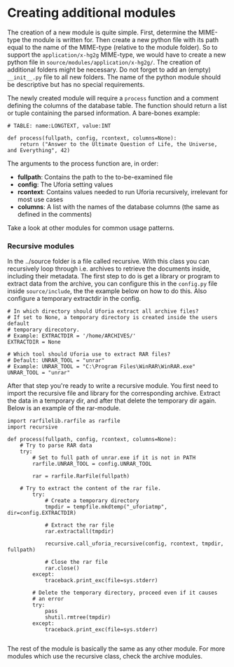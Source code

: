 Creating additional modules
==========================
The creation of a new module is quite simple. First, determine the MIME-type the module is written for. Then create a new python file with its path equal to the name of the MIME-type (relative to the module folder). So to support the `application/x-hg2g` MIME-type, we would have to create a new python file in `source/modules/application/x-hg2g/`. The creation of additional folders might be necessary. Do not forget to add an (empty) `__init__.py` file to all new folders. The name of the python module should be descriptive but has no special requirements.

The newly created module will require a `process` function and a comment defining the columns of the database table. The function should return a list or tuple containing the parsed information. A bare-bones example:
```
# TABLE: name:LONGTEXT, value:INT

def process(fullpath, config, rcontext, columns=None):
    return ("Answer to the Ultimate Question of Life, the Universe, and Everything", 42)
```

The arguments to the process function are, in order:

* **fullpath**: Contains the path to the to-be-examined file
* **config**: The Uforia setting values
* **rcontext**: Contains values needed to run Uforia recursively, irrelevant for most use cases
* **columns**: A list with the names of the database columns (the same as defined in the comments)

Take a look at other modules for common usage patterns.

### Recursive modules
In the ../source folder is a file called recursive. With this class you can recursively loop through i.e. archives to retrieve the documents inside, including their metadata. The first step to do is get a library or program to extract data from the archive, you can configure this in the `config.py` file inside `source/include`, the the example below on how to do this. Also configure a temporary extractdir in the config.
```
# In which directory should Uforia extract all archive files?
# If set to None, a temporary directory is created inside the users default
# temporary direcotory.
# Example: EXTRACTDIR = '/home/ARCHIVES/'
EXTRACTDIR = None

# Which tool should Uforia use to extract RAR files?
# Default: UNRAR_TOOL = "unrar"
# Example: UNRAR_TOOL = "C:\Program Files\WinRAR\WinRAR.exe"
UNRAR_TOOL = "unrar"
```

After that step you're ready to write a recursive module. You first need to import the recursive file and library for the corresponding archive. Extract the data in a temporary dir, and after that delete the temporary dir again. Below is an example of the rar-module.
```
import rarfilelib.rarfile as rarfile
import recursive

def process(fullpath, config, rcontext, columns=None):
    # Try to parse RAR data
    try:
        # Set to full path of unrar.exe if it is not in PATH
        rarfile.UNRAR_TOOL = config.UNRAR_TOOL

        rar = rarfile.RarFile(fullpath)
        
    # Try to extract the content of the rar file.
        try:
            # Create a temporary directory
            tmpdir = tempfile.mkdtemp("_uforiatmp", dir=config.EXTRACTDIR)

            # Extract the rar file
            rar.extractall(tmpdir)

            recursive.call_uforia_recursive(config, rcontext, tmpdir, fullpath)

            # Close the rar file
            rar.close()
        except:
            traceback.print_exc(file=sys.stderr)
        
        # Delete the temporary directory, proceed even if it causes
        # an error
        try:
            pass
            shutil.rmtree(tmpdir)
        except:
            traceback.print_exc(file=sys.stderr)
            
```
The rest of the module is basically the same as any other module. For more modules which use the recursive class, check the archive modules.